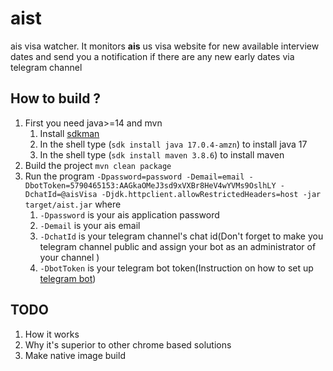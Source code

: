 # aist

ais visa watcher.
It monitors **ais** us visa website for new available interview dates and send
you a notification if there are any new early dates via telegram channel

## How to build ?

1. First you need java>=14 and mvn
    1. Install [sdkman](https://sdkman.io/install)
    2. In the shell type (`sdk install java 17.0.4-amzn`) to install java 17
    3. In the shell type (`sdk install maven 3.8.6`) to install maven
2. Build the project `mvn clean package`
3. Run the
   program `-Dpassword=password -Demail=email -DbotToken=5790465153:AAGkaOMeJ3sd9xVXBr8HeV4wYVMs9OslhLY -DchatId=@aisVisa -Djdk.httpclient.allowRestrictedHeaders=host -jar target/aist.jar`
   where
    1. `-Dpassword` is your ais application password
    2. `-Demail` is your ais email
    3. `-DchatId` is your telegram channel's chat id(Don't forget to make you
       telegram channel public and assign your bot as an administrator of your
       channel )
    4. `-DbotToken` is your telegram bot token(Instruction on how to set
       up [telegram bot](https://www.google.com/search?q=telegram+bot&sxsrf=ALiCzsb_S7nL7gEec03gcmXLwIK-Chiqsg%3A1662561038849&source=hp&ei=DqsYY6nCMb6H0PEP9pWx6AY&iflsig=AJiK0e8AAAAAYxi5HtLBWzAI1z8m9T_NQbt3VUqRbmkR&oq=telegram+bot&gs_lcp=Cgdnd3Mtd2l6EAMYATIECCMQJzIOCAAQgAQQsQMQgwEQiwMyCAgAEIAEEIsDMggIABCABBCLAzIICAAQgAQQiwMyCAgAEIAEEIsDMggIABCABBCLAzIICAAQgAQQiwMyCAgAEIAEEIsDMggIABCABBCLAzoKCC4QxwEQ0QMQJzoFCAAQkQI6CwgAELEDEIMBEJECOgsIABCABBCxAxCDAToRCC4QgAQQsQMQgwEQxwEQ0QM6CwguEIAEELEDEIMBOggIABCxAxCDAToQCAAQgAQQhwIQsQMQgwEQFDoICC4QgAQQsQM6CAgAEIAEELEDOgUIABCABDoKCAAQgAQQhwIQFDoICAAQgAQQyQNQAFibD2DmHGgBcAB4AIABeYgB6wmSAQQxMC4zmAEAoAEBuAED&sclient=gws-wiz))

## TODO

1. How it works
2. Why it's superior to other chrome based solutions
3. Make native image build


